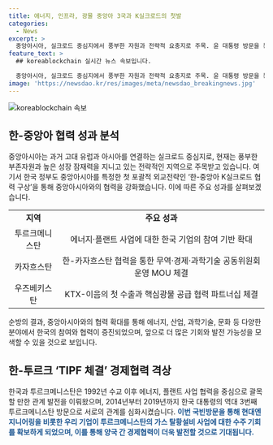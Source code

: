 ```yaml
---
title: 에너지, 인프라, 광물 중앙아 3국과 K실크로드의 첫발
categories:
  - News
excerpt: >
  중앙아시아, 실크로드 중심지에서 풍부한 자원과 전략적 요충지로 주목. 윤 대통령 방문을 통해 한-투르크 에너지·플랜트 사업 확대, 한-카자흐 무역·투자 강화, 핵심광물 공급 협력 파트너십 등 다방면 협력 강화. 우즈벡에는 KTX-이음 첫 수출, 47건의 협력문서 체결 등으로 한-중앙아 협력 실현에 박차. '한-중앙아 K실크로드 협력 구상'으로 지역 관계 새 차원으로 전환 및 한-중앙아 정상회의 추진 계획. (출처: 정책브리핑)
feature_text: >
  ## koreablockchain 실시간 뉴스 속보입니다.

  중앙아시아, 실크로드 중심지에서 풍부한 자원과 전략적 요충지로 주목. 윤 대통령 방문을 통해 한-투르크 에너지·플랜트 사업 확대, 한-카자흐 무역·투자 강화, 핵심광물 공급 협력 파트너십 등 다방면 협력 강화. 우즈벡에는 KTX-이음 첫 수출, 47건의 협력문서 체결 등으로 한-중앙아 협력 실현에 박차. '한-중앙아 K실크로드 협력 구상'으로 지역 관계 새 차원으로 전환 및 한-중앙아 정상회의 추진 계획. (출처: 정책브리핑)
image: 'https://newsdao.kr/res/images/meta/newsdao_breakingnews.jpg'
---
```

![koreablockchain 속보](https://newsdao.kr/res/images/meta/newsdao_breakingnews.jpg)

<h2 data-ke-size="size26">한-중앙아 협력 성과 분석</h2>

<p data-ke-size="size16">중앙아시아는 과거 고대 유럽과 아시아를 연결하는 실크로드 중심지로, 현재는 풍부한 부존자원과 높은 성장 잠재력을 지니고 있는 전략적인 지역으로 주목받고 있습니다. 여기서 한국 정부도 중앙아시아를 특정한 첫 포괄적 외교전략인 ‘한-중앙아 K실크로드 협력 구상’을 통해 중앙아시아와의 협력을 강화했습니다. 이에 따른 주요 성과를 살펴보겠습니다.</p>

<table style="width: 100%;" data-ke-style="text-align: center;">
<tbody>
<tr>
<td style="text-align: center; height: 17px;"><b>지역</b></td>
<td style="text-align: center; height: 17px;"><b>주요 성과</b></td>
</tr>
<tr>
<td style="text-align: center; height: 17px;">투르크메니스탄</td>
<td style="text-align: center; height: 17px;">에너지·플랜트 사업에 대한 한국 기업의 참여 기반 확대</td>
</tr>
<tr>
<td style="text-align: center; height: 17px;">카자흐스탄</td>
<td style="text-align: center; height: 17px;">한-카자흐스탄 협력을 통한 무역·경제·과학기술 공동위원회 운영 MOU 체결</td>
</tr>
<tr>
<td style="text-align: center; height: 17px;">우즈베키스탄</td>
<td style="text-align: center; height: 17px;">KTX-이음의 첫 수출과 핵심광물 공급 협력 파트너십 체결</td>
</tr>
</tbody>
</table>

<p data-ke-size="size16">순방의 결과, 중앙아시아와의 협력 확대를 통해 에너지, 산업, 과학기술, 문화 등 다양한 분야에서 한국의 참여와 협력이 증진되었으며, 앞으로 더 많은 기회와 발전 가능성을 모색할 수 있을 것으로 보입니다.</p>

<h2 data-ke-size="size26">한-투르크 ‘TIPF 체결’ 경제협력 격상</h2>

<p data-ke-size="size16">한국과 투르크메니스탄은 1992년 수교 이후 에너지, 플랜트 사업 협력을 중심으로 괄목할 만한 관계 발전을 이뤄왔으며, 2014년부터 2019년까지 한국 대통령의 역대 3번째 투르크메니스탄 방문으로 서로의 관계를 심화시켰습니다. <b><span style="color: #1a5490;">이번 국빈방문을 통해 현대엔지니어링을 비롯한 우리 기업이 투르크메니스탄의 가스 탈황설비 사업에 대한 수주 기회를 확보하게 되었으며, 이를 통해 양국 간 경제협력이 더욱 발전할 것으로 기대됩니다.</span></b></p>

<p data-ke-size="size16">&nbsp;</p>


